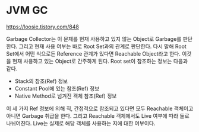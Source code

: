 # JVM GC
https://loosie.tistory.com/848


Garbage Collector는 이 문제를 현재 사용하고 있지 않는 Object로 Garbage를 판단한다. 그리고 현재 사용 여부는 바로 Root Set과의 관계로 판단한다. 다시 말해 Root Set에서 어떤 식으로든 Reference 관계가 있다면 Reachable Object라고 한다. 이것을 현재 사용하고 있는 Object로 간주하게 된다. Root set이 참조하는 정보는 다음과 같다.
- Stack의 참조(Ref) 정보
- Constant Pool에 있는 참조(Ref) 정보
- Native Method로 넘겨진 객체 참조(Ref) 정보


이 세 가지 Ref 정보에 의해 직, 간접적으로 참조되고 있다면 모두 Reachable 객체이고 아니면 Garbage 취급을 한다. 그리고 Reachable 객체에서도 Live 여부에 따라 둘로 나뉘어진다. Live는 실제로 해당 객체를 사용하는 지에 대한 여부이다. 